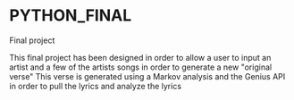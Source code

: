 # PYTHON_FINAL
 Final project
<p>This final project has been designed in order to allow a user to input an artist and a few of the artists songs in order to generate a new "original verse" 
This verse is generated using a Markov analysis and the Genius API in order to pull the lyrics and analyze the lyrics
</p>
